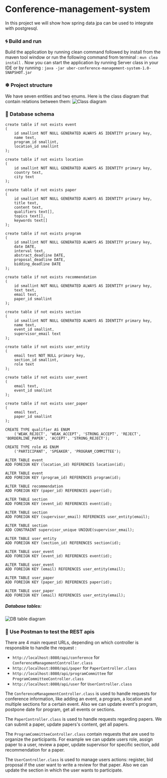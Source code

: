 # Conference-management-system

In this project we will show how spring data jpa can be used to integrate with postgresql. 

### 🌀 Build and run
Build the application by running clean command followed by install from the maven tool window or run the following command from terminal : `mvn clea install` .
Now you can start the application by running Server class in your IDE or by running :
`java -jar uber-conference-management-system-1.0-SNAPSHOT.jar`

### ❄ Project structure
We have seven entities and two enums. Here is the class diagram that contain relations between them:
![Class diagram](src/main/resources/img/CMS-Class_Diagram.png)

### 💎 Database schema

```postgres-psql
create table if not exists event 
(
	id smallint NOT NULL GENERATED ALWAYS AS IDENTITY primary key,
	name text,
	program_id smallint,
	location_id smallint 
);

create table if not exists location
(
	id smallint NOT NULL GENERATED ALWAYS AS IDENTITY primary key,
	country text,
	city text
);

create table if not exists paper
(
	id smallint NOT NULL GENERATED ALWAYS AS IDENTITY primary key,
	title text,
	content text,
	qualifiers text[],
	topics text[],
	keywords text[]
);

create table if not exists program 
(
	id smallint NOT NULL GENERATED ALWAYS AS IDENTITY primary key,
	date DATE,
	interval text,
	abstract_deadline DATE,
	proposal_deadline DATE,
	bidding_deadline DATE
);

create table if not exists recommendation
(
	id smallint NOT NULL GENERATED ALWAYS AS IDENTITY primary key,
	text text,
	email text,
	paper_id smallint
);

create table if not exists section
(
	id smallint NOT NULL GENERATED ALWAYS AS IDENTITY primary key,
	name text,
	event_id smallint,
	supervisor_email text
);

create table if not exists user_entity
(
	email text NOT NULL primary key,
	section_id smallint,
	role text
);

create table if not exists user_event
(
	email text,
	event_id smallint
);

create table if not exists user_paper
(
	email text,
	paper_id smallint
);

CREATE TYPE qualifier AS ENUM
    ('WEAK_REJECT', 'WEAK_ACCEPT', 'STRONG_ACCEPT', 'REJECT', 'BORDERLINE_PAPER', 'ACCEPT', 'STRONG_REJECT');

CREATE TYPE role AS ENUM
    ('PARTICIPANT', 'SPEAKER', 'PROGRAM_COMMITTEE');

ALTER TABLE event 
ADD FOREIGN KEY (location_id) REFERENCES location(id);

ALTER TABLE event 
ADD FOREIGN KEY (program_id) REFERENCES program(id);

ALTER TABLE recommendation
ADD FOREIGN KEY (paper_id) REFERENCES paper(id);

ALTER TABLE section
ADD FOREIGN KEY (event_id) REFERENCES event(id);

ALTER TABLE section
ADD FOREIGN KEY (supervisor_email) REFERENCES user_entity(email);

ALTER TABLE section
ADD CONSTRAINT supervisor_unique UNIQUE(supervisor_email);

ALTER TABLE user_entity
ADD FOREIGN KEY (section_id) REFERENCES section(id);

ALTER TABLE user_event
ADD FOREIGN KEY (event_id) REFERENCES event(id);

ALTER TABLE user_event
ADD FOREIGN KEY (email) REFERENCES user_entity(email);

ALTER TABLE user_paper
ADD FOREIGN KEY (paper_id) REFERENCES paper(id);

ALTER TABLE user_paper
ADD FOREIGN KEY (email) REFERENCES user_entity(email);
```

##### Database tables:

![DB table diagram](src/main/resources/img/CMS.png)

### 🚀 Use Postman to test the REST apis
There are 4 main request URLs, depending on which controller is responsible to handle the request : 

- `http://localhost:8080/api/conference` for `ConferenceManagementController.class`
- `http://localhost:8080/api/paper` for `PaperController.class`
- `http://localhost:8080/api/programCommittee` for `ProgramCommitteeController.class`
- `http://localhost:8080/api/user` for `UserController.class`

The `ConferenceManagementController.class` is used to handle requests for conference information, like adding an event, a program, a location and multiple sections for a certain event. Also we can update event's program, postpone date for program, get all events or sections.

The `PaperController.class` is used to handle requests regarding papers. We can submit a paper, update papers's content, get all papers.

The `ProgramCommitteeController.class` contain requests that are used to organize the participants. For example we can update users role, assign paper to a user, review a paper, update supervisor for specific section, add recommendation for a paper.

The `UserController.class` is used to manage users actions: register, bid proposal if the user want to write a review for that paper. Also we can update the section in which the user wants to participate.
